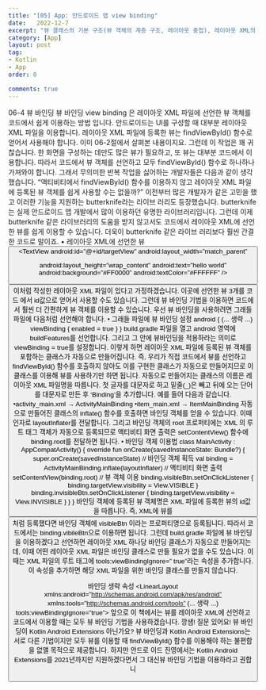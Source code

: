 ```yaml
---
title: "[05] App: 안드로이드 앱 view binding"
date:   2022-12-7
excerpt: "뷰 클래스의 기본 구조(뷰 객체의 계층 구조, 레이아웃 중첩), 레이아웃 XML의 뷰를 코드에서 사용하기 , 뷰의 크기를 지정"
category: [App]
layout: post
tag:
- Kotlin
- App
order: 0

comments: true
---
```


06-4 뷰 바인딩
뷰 바인딩 view binding 은 레이아웃 XML 파일에 선언한 뷰 객체를 코드에서 쉽게 이용하는 방법 입니다. 안드로이드는 UI를 구성할 때 대부분 레이아웃 XML 파일을 이용합니다. 레이아웃 XML 파일에 등록한 뷰는 findViewById() 함수로 얻어서 사용해야 합니다. 이미 06-2절에서 살펴본 내용이지요. 그런데 이 작업은 꽤 귀찮습니다. 한 화면을 구성하는 데만도 많은 뷰가 필요하고, 또 뷰는 대부분 코드에서 이용합니다. 따라서 코드에서 뷰 객체를 선언하고 모두 findViewById() 함수로 하나하나 가져와야 합니다.
그래서 무의미한 반복 작업을 싫어하는 개발자들은 다음과 같이 생각했습니다.
“액티비티에서 findViewById() 함수를 이용하지 않고 레이아웃 XML 파일에 등록된 뷰 객체를 쉽게 사용할 수는 없을까?”
이전부터 많은 개발자가 같은 고민을 했고 이러한 기능을 지원하는 butterknife라는 라이브 러리도 등장했습니다. butterknife는 실제 안드로이드 앱 개발에서 많이 이용하던 유명한 라이브러리입니다. 그런데 이제 butterknife 같은 라이브러리의 도움을 받지 않고서도 코드에서 레이아웃 XML에 선언한 뷰를 쉽게 이용할 수 있습니다. 더욱이 butterknife 같은 라이브 러리보다 훨씬 간결한 코드로 말이죠.
• 레이아웃 XML에 선언한 뷰
<LinearLayout xmlns:android=”http://schemas.android.com/apk/res/android” android:layout_width=”match_parent” android:layout_height=”match_parent” android:orientation=”vertical”> <Button
android:id=”@+id/visibleBtn”
android:layout_width=”match_parent” android:layout_height=”wrap_content” android:text=”visible” /> <TextView
android:id=”@+id/targetView”
android:layout_width=”match_parent”

android:layout_height=”wrap_content” android:text=”hello world” android:background=”#FF0000”
android:textColor=”#FFFFFF” /> <Button
android:id=”@+id/invisibleBtn”
android:layout_width=”match_parent” android:layout_height=”wrap_content” android:text=”invisible” /> </LinearLayout>
이처럼 작성한 레이아웃 XML 파일이 있다고 가정하겠습니다. 이곳에 선언한 뷰 3개를 코드 에서 id값으로 얻어서 사용할 수도 있습니다. 그런데 뷰 바인딩 기법을 이용하면 코드에서 훨씬 더 간편하게 뷰 객체를 이용할 수 있습니다.
우선 뷰 바인딩을 사용하려면 그래들 파일에 다음처럼 선언해야 합니다.
• 그래들 파일에 뷰 바인딩 설정
android { (... 생략 ...) viewBinding { enabled = true }
}
build.gradle 파일을 열고 android 영역에 buildFeatures를 선언합니다. 그리고 그 안에 뷰바인딩을 적용하라는 의미로 viewBinding = true를 설정합니다. 이렇게 하면 레이아웃 XML 파일에 등록된 뷰 객체를 포함하는 클래스가 자동으로 만들어집니다. 즉, 우리가 직접 코드에서 뷰를 선언하고 findViewById() 함수를 호출하지 않아도 이를 구현한 클래스가 자동으로 만들어지므로 이 클래스를 이용해 뷰를 사용하기만 하면 됩니다.
자동으로 만들어지는 클래스의 이름은 레이아웃 XML 파일명을 따릅니다. 첫 글자를 대문자로 하고 밑줄(_)은 빼고 뒤에 오는 단어를 대문자로 만든 후 ‘Binding’을 추가합니다. 예를 들어 다음과 같습니다.
•activity_main.xml → ActivityMainBinding •item_main.xml → ItemMainBinding
자동으로 만들어진 클래스의 inflate() 함수를 호출하면 바인딩 객체를 얻을 수 있습니다.
이때 인자로 layoutInflater를 전달합니다. 그리고 바인딩 객체의 root 프로퍼티에는 XML 의 루트 태그 객체가 자동으로 등록되므로 액티비티 화면 출력은 setContentView() 함수에 binding.root를 전달하면 됩니다.
• 바인딩 객체 이용법
class MainActivity : AppCompatActivity() { override fun onCreate(savedInstanceState: Bundle?) { super.onCreate(savedInstanceState)
// 바인딩 객체 획득 val binding = ActivityMainBinding.inflate(layoutInflater) // 액티비티 화면 출력 setContentView(binding.root)
// 뷰 객체 이용 binding.visibleBtn.setOnClickListener { binding.targetView.visibility = View.VISIBLE } binding.invisibleBtn.setOnClickListener { binding.targetView.visibility = View.INVISIBLE } } }
바인딩 객체에 등록된 뷰 객체명은 XML 파일에 등록한 뷰의 id값을 따릅니다. 즉, XML에 뷰를 <Button android:id=”@+id/visibleBtn” />처럼 등록했다면 바인딩 객체에 visibleBtn 이라는 프로퍼티명으로 등록됩니다. 따라서 코드에서는 binding.vibileBtn으로 이용하면 됩니다.
그런데 build.gradle 파일에 뷰 바인딩을 이용하겠다고 선언하면 레이아웃 XML 하나당 바인딩 클래스가 자동으로 만들어지는데, 이때 어떤 레이아웃 XML 파일은 바인딩 클래스로 만들 필요가 없을 수도 있습니다. 이때는 XML 파일의 루트 태그에 tools:viewBindingIgnore=” true”라는 속성을 추가합니다. 이 속성을 추가하면 해당 XML 파일을 위한 바인딩 클래스를 만들지 않습니다.

바인딩 생략 속성
<LinearLayout xmlns:android=”http://schemas.android.com/apk/res/android” xmlns:tools=”http://schemas.android.com/tools” (... 생략 ...) tools:viewBindingIgnore=”true”>
앞으로 이 책에서는 뷰를 레이아웃 XML에 선언하고 코드에서 이용할 때는 모두 뷰 바인딩 기법을 사용하겠습니다.
깡샘!
질문 있어요!
뷰 바인딩이 Kotlin Android Extensions 아닌가요?
뷰 바인딩과 Kotlin Android Extensions는 서로 다른 기법이지만 모두 뷰를 이용할 때 findViewById() 함수를 이용해야 하는 불편함을 없앨 목적으로 제공합니다. 하지만 안드로 이드 진영에서는 Kotlin Android Extensions를 2021년까지만 지원하겠다면서 그 대신뷰 바인딩 기법을 이용하라고 권합니
